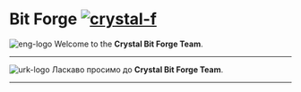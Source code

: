 # Bit Forge [![crystal-f]](https://github.com/bf-cr)

[crystal-f]: https://img.shields.io/badge/Crystal-%23000000.svg?style=flat&logo=crystal&logoColor=white&cacheSeconds=3600
[eng-logo]: https://img.shields.io/badge/-eng-blue?style=flat-square&logo=googletranslate&logoColor=white&labelColor=grey&cacheSeconds=3600
[urk-logo]: https://img.shields.io/badge/-ukr-blue?style=flat-square&logo=googletranslate&logoColor=%23000000&labelColor=%23FFD800&color=%230056B9&cacheSeconds=3600

![eng-logo]
Welcome to the **Crystal Bit Forge Team**.

---

![urk-logo]
Ласкаво просимо до **Crystal Bit Forge Team**.

---
